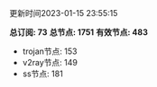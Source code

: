 更新时间2023-01-15 23:55:15

**总订阅: 73**
**总节点: 1751**
**有效节点: 483**
- trojan节点: 153
- v2ray节点: 149
- ss节点: 181
